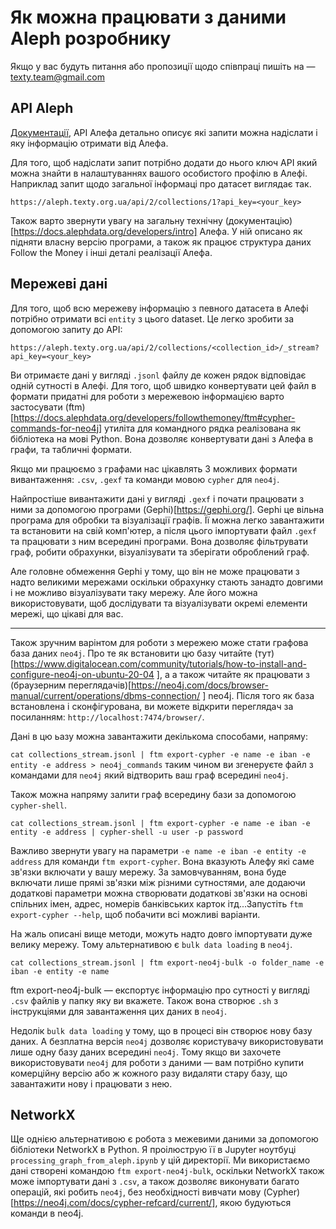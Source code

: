 # Як можна працювати з даними Aleph розробнику

Якщо у вас будуть питання або пропозиції щодо співпраці пишіть на — texty.team@gmail.com


## API Aleph 
[Документації](https://redocly.github.io/redoc/?url=https://aleph.occrp.org/api/openapi.json#section/General-Overview), API Алефа детально описує які запити можна надіслати і яку інформацію отримати від Алефа. 

Для того, щоб надіслати запит потрібно додати до нього ключ API який можна знайти в налаштуваннях вашого особистого профілю в Алефі. Наприклад запит щодо загальної інформаці про датасет виглядає так.

```
https://aleph.texty.org.ua/api/2/collections/1?api_key=<your_key>
```

Також варто звернути увагу на загальну технічну (документацію)[https://docs.alephdata.org/developers/intro] Алефа. У ній описано як підняти власну версію програми, а також як працює структура даних Follow the Money і інші деталі реалізації Алефа. 

## Мережеві дані



Для того, щоб всю мережеву інформацію з певного датасета в Алефі потрібно отримати всі `entity` з цього dataset. Це легко зробити за допомогою запиту до API:
 ```
https://aleph.texty.org.ua/api/2/collections/<collection_id>/_stream?api_key=<your_key>
```

Ви отримаєте дані у вигляді `.jsonl` файлу де кожен рядок відповідає одній сутності в Алефі. Для того, щоб швидко конвертувати цей файл в формати придатні для роботи з мережевою інформацією варто застосувати (ftm)[https://docs.alephdata.org/developers/followthemoney/ftm#cypher-commands-for-neo4j] утиліта для командного рядка реалізована як бібліотека на мові Python. Вона дозволяє конвертувати дані з Алефа в графи, та табличні формати.

Якщо ми працюємо з графами нас цікавлять 3 можливих формати вивантаження: `.csv`, `.gexf` та команди мовою `cypher` для `neo4j`.

Найпростіше вивантажити дані у вигляді `.gexf` і почати працювати з ними за допомогою програми (Gephi)[https://gephi.org/]. Gephi це вільна програма для обробки та 
візуалізації графів. Її можна легко завантажити та встановити на свій комп'ютер, а після цього імпортувати файл `.gexf` та працювати з ним всередині програми. Вона 
дозволяє фільтрувати граф, робити обрахунки, візуалізувати та зберігати оброблений граф. 

Але головне обмеження Gephi у тому, що він не може працювати з надто великими мережами оскільки обрахунку стають занадто довгими і не можливо візуалізувати таку мережу. Але його можна використовувати, щоб дослідувати та візуалізувати окремі елементи мережі, що цікаві для вас.


-------

Також зручним варінтом для роботи з мережею може стати графова база даних `neo4j`. Про те як встановити цю базу читайте (тут)[https://www.digitalocean.com/community/tutorials/how-to-install-and-configure-neo4j-on-ubuntu-20-04 
], а а також читайте як працювати з (браузерним переглядачів)[https://neo4j.com/docs/browser-manual/current/operations/dbms-connection/
] neo4j. Після того як база встановлена і сконфігурована, ви можете відкрити переглядач за посиланням: `http://localhost:7474/browser/`.

Дані в цю ьазу можна завантажити декількома способами, напряму:

`cat collections_stream.jsonl | ftm export-cypher -e name -e iban -e entity -e address > neo4j_commands` таким чином ви згенеруєте файл з командами для `neo4j` який відтворить ваш граф всередині `neo4j`.
 
Також можна напряму залити граф всередину бази за допомогою `cypher-shell`. 

```
cat collections_stream.jsonl | ftm export-cypher -e name -e iban -e entity -e address | cypher-shell -u user -p password
```

Важливо звернути увагу на параметри `-e name -e iban -e entity -e address` для команди `ftm export-cypher`. Вона вказують Алефу які саме зв'язки включати у вашу мережу. За замовчуванням, вона буде включати лише прямі зв'язки між різними сутностями, але додаючи додаткові параметри можна створювати додаткові зв'язки на основі спільних імен, адрес, номерів банківських карток ітд...Запустіть `ftm export-cypher --help`, щоб побачити всі можливі варіанти. 

На жаль описані вище методи, можуть надто довго імпортувати дуже велику мережу. Тому альтернативою є `bulk data loading` в `neo4j`. 
 
```
cat collections_stream.jsonl | ftm export-neo4j-bulk -o folder_name -e iban -e entity -e name
```

ftm export-neo4j-bulk — експортує інформацію про сутності у вигляді `.csv` файлів у папку яку ви вкажете. Також вона створює `.sh` з інструкціями для завантаження цих даних в `neo4j`.

Недолік `bulk data loading`  у тому, що в процесі він створює нову базу даних. А безплатна версія `neo4j` дозволяє користувачу використовувати лише одну базу даних всередині `neo4j`. Тому якщо ви захочете використовувати `neo4j` для роботи з даними — вам потрібно купити комерційну версію або ж кожного разу видаляти стару базу, що завантажити нову і працювати з нею.



## NetworkX 

Ще однією альтернативою є робота з межевими даними за допомогою бібліотеки NetworkX в Python. Я проілюструю її в Jupyter ноутбуці `processing_graph_from_aleph.ipynb` у цій директорії. Ми використаємо дані створені командою `ftm export-neo4j-bulk`, оскільки NetworkX також може імпортувати дані з `.csv`, а також дозволяє виконувати багато операцій, які робить `neo4j`, без необхідності вивчати мову (Cypher)[https://neo4j.com/docs/cypher-refcard/current/], якою будуються команди в neo4j.